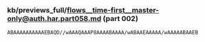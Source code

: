 ### kb/previews_full/flows__time-first__master-only@auth.har.part058.md (part 002)

```md
ABAAAAAAAAAAEBAQD//wAAAQAAAP8AAAABAAAA/wABAAEAAAAA/wAAAAABAAEB
```

```
